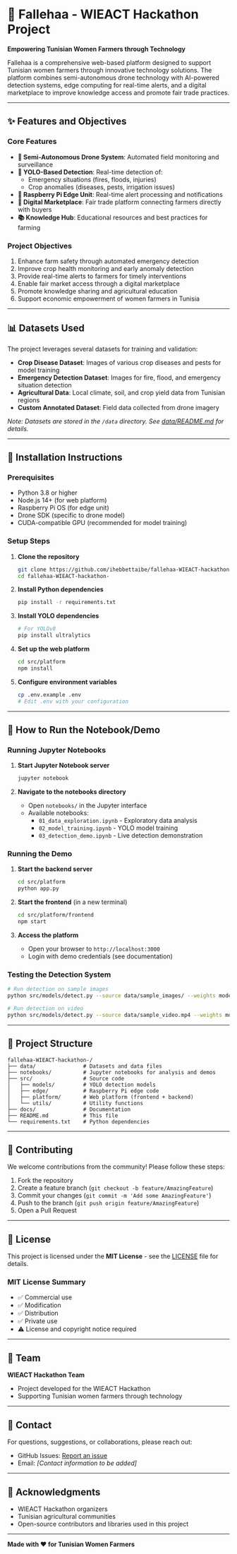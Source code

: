 # 🌾 Fallehaa - WIEACT Hackathon Project

**Empowering Tunisian Women Farmers through Technology**

Fallehaa is a comprehensive web-based platform designed to support Tunisian women farmers through innovative technology solutions. The platform combines semi-autonomous drone technology with AI-powered detection systems, edge computing for real-time alerts, and a digital marketplace to improve knowledge access and promote fair trade practices.

---

## ✨ Features and Objectives

### Core Features
- **🚁 Semi-Autonomous Drone System**: Automated field monitoring and surveillance
- **🤖 YOLO-Based Detection**: Real-time detection of:
  - Emergency situations (fires, floods, injuries)
  - Crop anomalies (diseases, pests, irrigation issues)
- **📡 Raspberry Pi Edge Unit**: Real-time alert processing and notifications
- **🛒 Digital Marketplace**: Fair trade platform connecting farmers directly with buyers
- **📚 Knowledge Hub**: Educational resources and best practices for farming

### Project Objectives
1. Enhance farm safety through automated emergency detection
2. Improve crop health monitoring and early anomaly detection
3. Provide real-time alerts to farmers for timely interventions
4. Enable fair market access through a digital marketplace
5. Promote knowledge sharing and agricultural education
6. Support economic empowerment of women farmers in Tunisia

---

## 📊 Datasets Used

The project leverages several datasets for training and validation:

- **Crop Disease Dataset**: Images of various crop diseases and pests for model training
- **Emergency Detection Dataset**: Images for fire, flood, and emergency situation detection
- **Agricultural Data**: Local climate, soil, and crop yield data from Tunisian regions
- **Custom Annotated Dataset**: Field data collected from drone imagery

*Note: Datasets are stored in the `/data` directory. See [data/README.md](data/README.md) for details.*

---

## 🚀 Installation Instructions

### Prerequisites
- Python 3.8 or higher
- Node.js 14+ (for web platform)
- Raspberry Pi OS (for edge unit)
- Drone SDK (specific to drone model)
- CUDA-compatible GPU (recommended for model training)

### Setup Steps

1. **Clone the repository**
   ```bash
   git clone https://github.com/ihebbettaibe/fallehaa-WIEACT-hackathon-.git
   cd fallehaa-WIEACT-hackathon-
   ```

2. **Install Python dependencies**
   ```bash
   pip install -r requirements.txt
   ```

3. **Install YOLO dependencies**
   ```bash
   # For YOLOv8
   pip install ultralytics
   ```

4. **Set up the web platform**
   ```bash
   cd src/platform
   npm install
   ```

5. **Configure environment variables**
   ```bash
   cp .env.example .env
   # Edit .env with your configuration
   ```

---

## 📓 How to Run the Notebook/Demo

### Running Jupyter Notebooks

1. **Start Jupyter Notebook server**
   ```bash
   jupyter notebook
   ```

2. **Navigate to the notebooks directory**
   - Open `notebooks/` in the Jupyter interface
   - Available notebooks:
     - `01_data_exploration.ipynb` - Exploratory data analysis
     - `02_model_training.ipynb` - YOLO model training
     - `03_detection_demo.ipynb` - Live detection demonstration

### Running the Demo

1. **Start the backend server**
   ```bash
   cd src/platform
   python app.py
   ```

2. **Start the frontend** (in a new terminal)
   ```bash
   cd src/platform/frontend
   npm start
   ```

3. **Access the platform**
   - Open your browser to `http://localhost:3000`
   - Login with demo credentials (see documentation)

### Testing the Detection System

```bash
# Run detection on sample images
python src/models/detect.py --source data/sample_images/ --weights models/best.pt

# Run detection on video
python src/models/detect.py --source data/sample_video.mp4 --weights models/best.pt
```

---

## 📁 Project Structure

```
fallehaa-WIEACT-hackathon-/
├── data/               # Datasets and data files
├── notebooks/          # Jupyter notebooks for analysis and demos
├── src/                # Source code
│   ├── models/         # YOLO detection models
│   ├── edge/           # Raspberry Pi edge code
│   ├── platform/       # Web platform (frontend + backend)
│   └── utils/          # Utility functions
├── docs/               # Documentation
├── README.md           # This file
└── requirements.txt    # Python dependencies
```

---

## 🤝 Contributing

We welcome contributions from the community! Please follow these steps:

1. Fork the repository
2. Create a feature branch (`git checkout -b feature/AmazingFeature`)
3. Commit your changes (`git commit -m 'Add some AmazingFeature'`)
4. Push to the branch (`git push origin feature/AmazingFeature`)
5. Open a Pull Request

---

## 📄 License

This project is licensed under the **MIT License** - see the [LICENSE](LICENSE) file for details.

### MIT License Summary
- ✅ Commercial use
- ✅ Modification
- ✅ Distribution
- ✅ Private use
- ⚠️ License and copyright notice required

---

## 👥 Team

**WIEACT Hackathon Team**
- Project developed for the WIEACT Hackathon
- Supporting Tunisian women farmers through technology

---

## 📧 Contact

For questions, suggestions, or collaborations, please reach out:
- GitHub Issues: [Report an issue](https://github.com/ihebbettaibe/fallehaa-WIEACT-hackathon-/issues)
- Email: *[Contact information to be added]*

---

## 🙏 Acknowledgments

- WIEACT Hackathon organizers
- Tunisian agricultural communities
- Open-source contributors and libraries used in this project

---

**Made with ❤️ for Tunisian Women Farmers**
